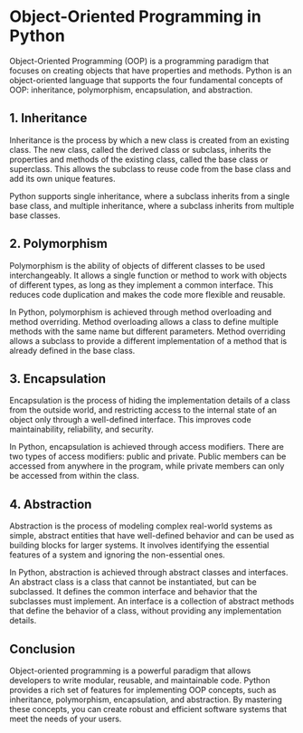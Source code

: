 # Object-Oriented Programming in Python

Object-Oriented Programming (OOP) is a programming paradigm that focuses on creating objects that have properties and methods. Python is an object-oriented language that supports the four fundamental concepts of OOP: inheritance, polymorphism, encapsulation, and abstraction.

## 1. Inheritance

Inheritance is the process by which a new class is created from an existing class. The new class, called the derived class or subclass, inherits the properties and methods of the existing class, called the base class or superclass. This allows the subclass to reuse code from the base class and add its own unique features.

Python supports single inheritance, where a subclass inherits from a single base class, and multiple inheritance, where a subclass inherits from multiple base classes.

## 2. Polymorphism

Polymorphism is the ability of objects of different classes to be used interchangeably. It allows a single function or method to work with objects of different types, as long as they implement a common interface. This reduces code duplication and makes the code more flexible and reusable.

In Python, polymorphism is achieved through method overloading and method overriding. Method overloading allows a class to define multiple methods with the same name but different parameters. Method overriding allows a subclass to provide a different implementation of a method that is already defined in the base class.

## 3. Encapsulation

Encapsulation is the process of hiding the implementation details of a class from the outside world, and restricting access to the internal state of an object only through a well-defined interface. This improves code maintainability, reliability, and security.

In Python, encapsulation is achieved through access modifiers. There are two types of access modifiers: public and private. Public members can be accessed from anywhere in the program, while private members can only be accessed from within the class.

## 4. Abstraction

Abstraction is the process of modeling complex real-world systems as simple, abstract entities that have well-defined behavior and can be used as building blocks for larger systems. It involves identifying the essential features of a system and ignoring the non-essential ones.

In Python, abstraction is achieved through abstract classes and interfaces. An abstract class is a class that cannot be instantiated, but can be subclassed. It defines the common interface and behavior that the subclasses must implement. An interface is a collection of abstract methods that define the behavior of a class, without providing any implementation details.

## Conclusion

Object-oriented programming is a powerful paradigm that allows developers to write modular, reusable, and maintainable code. Python provides a rich set of features for implementing OOP concepts, such as inheritance, polymorphism, encapsulation, and abstraction. By mastering these concepts, you can create robust and efficient software systems that meet the needs of your users.
